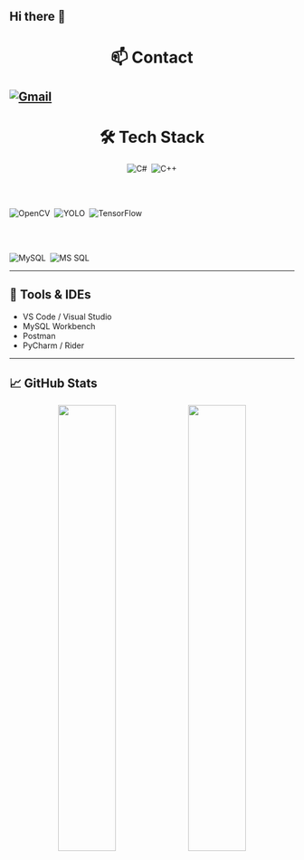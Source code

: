 ## Hi there 👋

<h1 align="center">📫 Contact</h1>

[![Gmail](https://img.shields.io/badge/Gmail-D14836?style=flat&logo=gmail&logoColor=white)](mailto:azbxabcd4@gmail.com) 
---

<h1 align="center">🛠 Tech Stack</h1>

<p align="center">
  <img src="https://img.shields.io/badge/C%23-239120?style=flat&logo=c-sharp" alt="C#" />&nbsp;
  <img src="https://img.shields.io/badge/C%2B%2B-00599C?style=flat&logo=c-plusplus" alt="C++" />

  <br><br>

  <img src="https://img.shields.io/badge/OpenCV-5C3EE8?style=flat&logo=opencv" alt="OpenCV" />&nbsp;
  <img src="https://img.shields.io/badge/YOLO-FF0000?style=flat&logo=yolo" alt="YOLO" />&nbsp;
  <img src="https://img.shields.io/badge/TensorFlow-FF6F00?style=flat&logo=tensorflow" alt="TensorFlow" />

  <br><br>

  <img src="https://img.shields.io/badge/MySQL-4479A1?style=flat&logo=mysql" alt="MySQL" />&nbsp;
  <img src="https://img.shields.io/badge/MSSQL-CC2927?style=flat&logo=microsoft-sql-server" alt="MS SQL" />
</p>

---

## 🔧 Tools & IDEs

- VS Code / Visual Studio  
- MySQL Workbench  
- Postman  
- PyCharm / Rider  

---

## 📈 GitHub Stats

<p align="center">
  <img src="https://github-readme-stats.vercel.app/api?username=your-github-id&show_icons=true&theme=vue-dark" width="45%" />
  <img src="https://github-readme-stats.vercel.app/api/top-langs/?username=your-github-id&layout=compact&theme=vue-dark" width="45%" />
</p>

